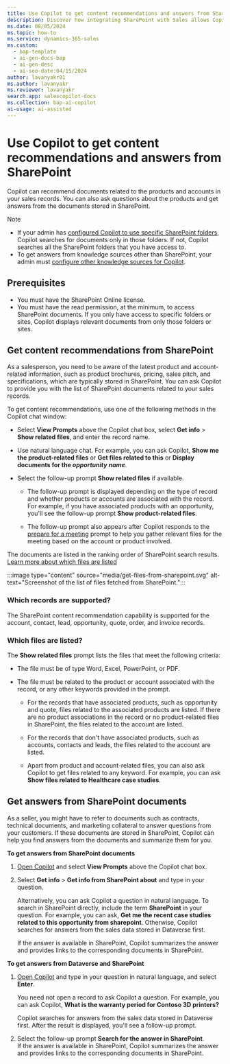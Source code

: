 ```yaml
---
title: Use Copilot to get content recommendations and answers from SharePoint
description: Discover how integrating SharePoint with Sales allows Copilot to recommend product-related documents and answer queries from stored files.
ms.date: 08/05/2024
ms.topic: how-to
ms.service: dynamics-365-sales
ms.custom:
  - bap-template
  - ai-gen-docs-bap
  - ai-gen-desc
  - ai-seo-date:04/15/2024
author: lavanyakr01
ms.author: lavanyakr
ms.reviewer: lavanyakr
search.app: salescopilot-docs
ms.collection: bap-ai-copilot
ai-usage: ai-assisted
---
```


# Use Copilot to get content recommendations and answers from SharePoint

Copilot can recommend documents related to the products and accounts in your sales records. You can also ask questions about the products and get answers from the documents stored in SharePoint. 

> [!NOTE]
>- If your admin has [configured Copilot to use specific SharePoint folders](copilot-sharepoint-config.md), Copilot searches for documents only in those folders. If not, Copilot searches all the SharePoint folders that you have access to.
>- To get answers from knowledge sources other than SharePoint, your admin must [configure other knowledge sources for Copilot](copilot-sharepoint-config.md).

## Prerequisites

- You must have the SharePoint Online license.
- You must have the read permission, at the minimum, to access SharePoint documents. If you only have access to specific folders or sites, Copilot displays relevant documents from only those folders or sites.


<a name="copilot-content-recommendation"></a>
## Get content recommendations from SharePoint
 
As a salesperson, you need to be aware of the latest product and account-related information, such as product brochures, pricing, sales pitch, and specifications, which are typically stored in SharePoint. You can ask Copilot to provide you with the list of SharePoint documents related to your sales records.

To get content recommendations, use one of the following methods in the Copilot chat window:

- Select **View Prompts** above the Copilot chat box, select **Get info** > **Show related files**, and enter the record name.

- Use natural language chat. For example, you can ask Copilot, **Show me the product-related files** or **Get files related to this** or **Display documents for the *opportunity name***.

- Select the follow-up prompt **Show related files** if available.

    - The follow-up prompt is displayed depending on the type of record and whether products or accounts are associated with the record. For example, if you have associated products with an opportunity, you'll see the follow-up prompt **Show product-related files**.

    - The follow-up prompt also appears after Copilot responds to the [prepare for a meeting](copilot-stay-ahead.md#prepare-for-upcoming-sales-appointments) prompt to help you gather relevant files for the meeting based on the account or product involved.

The documents are listed in the ranking order of SharePoint search results. [Learn more about which files are listed](#which-files-are-listed)

:::image type="content" source="media/get-files-from-sharepoint.svg" alt-text="Screenshot of the list of files fetched from SharePoint.":::

### Which records are supported?

The SharePoint content recommendation capability is supported for the account, contact, lead, opportunity, quote, order, and invoice records.

### Which files are listed?

The **Show related files** prompt lists the files that meet the following criteria:

- The file must be of type Word, Excel, PowerPoint, or PDF.

- The file must be related to the product or account associated with the record, or any other keywords provided in the prompt.

    - For the records that have associated products, such as opportunity and quote, files related to the associated products are listed. If there are no product associations in the record or no product-related files in SharePoint, the files related to the account are listed.

    - For the records that don't have associated products, such as accounts, contacts and leads, the files related to the account are listed.
    - Apart from product and account-related files, you can also ask Copilot to get files related to any keyword. For example, you can ask **Show files related to Healthcare case studies**.


<a name="copilot-content-qa"></a>
## Get answers from SharePoint documents

As a seller, you might have to refer to documents such as contracts, technical documents, and marketing collateral to answer questions from your customers. If these documents are stored in SharePoint, Copilot can help you find answers from the documents and summarize them for you. 

**To get answers from SharePoint documents**

1. [Open Copilot](use-sales-copilot.md#open-copilot) and select **View Prompts** above the Copilot chat box.

1. Select **Get info** > **Get info from SharePoint about** and type in your question.

   Alternatively, you can ask Copilot a question in natural language. To search in SharePoint directly, include the term **SharePoint** in your question. For example, you can ask, **Get me the recent case studies related to this opportunity from sharepoint**. Otherwise, Copilot searches for answers from the sales data stored in Dataverse first.

   If the answer is available in SharePoint, Copilot summarizes the answer and provides links to the corresponding documents in SharePoint.

**To get answers from Dataverse and SharePoint**

1. [Open Copilot](use-sales-copilot.md#open-copilot) and type in your question in natural language, and select **Enter**.

    You need not open a record to ask Copilot a question. For example, you can ask Copilot, **What is the warranty period for Contoso 3D printers?** 

    Copilot searches for answers from the sales data stored in Dataverse first. After the result is displayed, you'll see a follow-up prompt.

2. Select the follow-up prompt **Search for the answer in SharePoint**.  
   If the answer is available in SharePoint, Copilot summarizes the answer and provides links to the corresponding documents in SharePoint.
